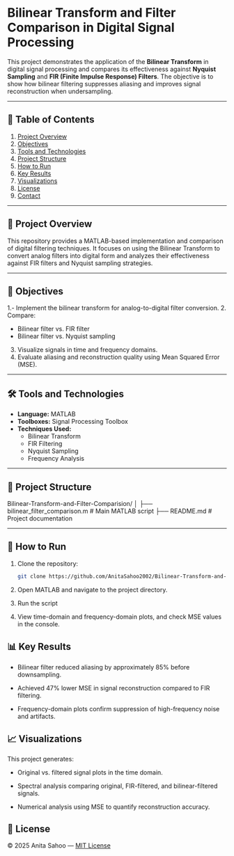 # Bilinear Transform and Filter Comparison in Digital Signal Processing

This project demonstrates the application of the **Bilinear Transform** in digital signal processing and compares its effectiveness against **Nyquist Sampling** and **FIR (Finite Impulse Response) Filters**. The objective is to show how bilinear filtering suppresses aliasing and improves signal reconstruction when undersampling.

---

## 📌 Table of Contents

1. [Project Overview](#project-overview)
2. [Objectives](#objectives)
3. [Tools and Technologies](#tools-and-technologies)
4. [Project Structure](#project-structure)
5. [How to Run](#how-to-run)
6. [Key Results](#key-results)
7. [Visualizations](#visualizations)
8. [License](#license)
9. [Contact](#contact)

---

## 📖 Project Overview

This repository provides a MATLAB-based implementation and comparison of digital filtering techniques. It focuses on using the Bilinear Transform to convert analog filters into digital form and analyzes their effectiveness against FIR filters and Nyquist sampling strategies.

---

## 🎯 Objectives
1.- Implement the bilinear transform for analog-to-digital filter conversion.
2. Compare:
  - Bilinear filter vs. FIR filter
  - Bilinear filter vs. Nyquist sampling
3. Visualize signals in time and frequency domains.
4. Evaluate aliasing and reconstruction quality using Mean Squared Error (MSE).

---

## 🛠 Tools and Technologies

- **Language:** MATLAB
- **Toolboxes:** Signal Processing Toolbox
- **Techniques Used:**
  - Bilinear Transform
  - FIR Filtering
  - Nyquist Sampling
  - Frequency Analysis

---

## 📁 Project Structure

Bilinear-Transform-and-Filter-Comparision/
│
├── bilinear_filter_comparison.m # Main MATLAB script
├── README.md # Project documentation


---

## 🚀 How to Run

1. Clone the repository:
   ```bash
   git clone https://github.com/AnitaSahoo2002/Bilinear-Transform-and-Filter-Comparision.git
2. Open MATLAB and navigate to the project directory.

3. Run the script

4. View time-domain and frequency-domain plots, and check MSE values in the console.

## 📊 Key Results

- Bilinear filter reduced aliasing by approximately 85% before downsampling.

- Achieved 47% lower MSE in signal reconstruction compared to FIR filtering.

- Frequency-domain plots confirm suppression of high-frequency noise and artifacts.

## 📈 Visualizations

This project generates:

- Original vs. filtered signal plots in the time domain.

- Spectral analysis comparing original, FIR-filtered, and bilinear-filtered signals.

- Numerical analysis using MSE to quantify reconstruction accuracy.

## 📄 License
© 2025 Anita Sahoo — [MIT License](LICENSE)


